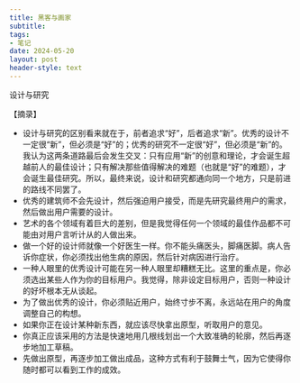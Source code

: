 ```yaml
---
title: 黑客与画家
subtitle: 
tags: 
- 笔记
date: 2024-05-20
layout: post
header-style: text
---
```


设计与研究

【摘录】

- 设计与研究的区别看来就在于，前者追求“好”，后者追求“新”。优秀的设计不一定很“新”，但必须是“好”的；优秀的研究不一定很“好”，但必须是“新”的。我认为这两条道路最后会发生交叉：只有应用“新”的创意和理论，才会诞生超越前人的最佳设计；只有解决那些值得解决的难题（也就是“好”的难题），才会诞生最佳研究。所以，最终来说，设计和研究都通向同一个地方，只是前进的路线不同罢了。
- 优秀的建筑师不会先设计，然后强迫用户接受，而是先研究最终用户的需求，然后做出用户需要的设计。
- 艺术的各个领域有着巨大的差别，但是我觉得任何一个领域的最佳作品都不可能由对用户言听计从的人做出来。
- 做一个好的设计师就像一个好医生一样。你不能头痛医头，脚痛医脚。病人告诉你症状，你必须找出他生病的原因，然后针对病因进行治疗。
- 一种人眼里的优秀设计可能在另一种人眼里却糟糕无比。这里的重点是，你必须选出某些人作为你的目标用户。我觉得，除非设定目标用户，否则一种设计的好坏根本无从谈起。
- 为了做出优秀的设计，你必须贴近用户，始终寸步不离，永远站在用户的角度调整自己的构想。
- 如果你正在设计某种新东西，就应该尽快拿出原型，听取用户的意见。
- 你真正应该采用的方法是快速地用几根线划出一个大致准确的轮廓，然后再逐步地加工草稿。
- 先做出原型，再逐步加工做出成品，这种方式有利于鼓舞士气，因为它使得你随时都可以看到工作的成效。

